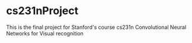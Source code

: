 # cs231nProject
This is the final project for Stanford's course cs231n Convolutional Neural Networks for Visual recognition
